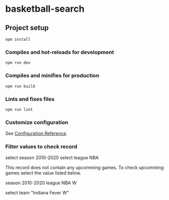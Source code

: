 # basketball-search

## Project setup
```
npm install
```

### Compiles and hot-reloads for development
```
npm run dev
```

### Compiles and minifies for production
```
npm run build
```

### Lints and fixes files
```
npm run lint
```

### Customize configuration
See [Configuration Reference](https://cli.vuejs.org/config/).


### Filter values to check record
select season 2010-2020
select league NBA

This record does not contain any upcomming games. To check upcomming games select the value listed below.

season 2010-2020
league NBA W

select team "Indiana Fever W"
